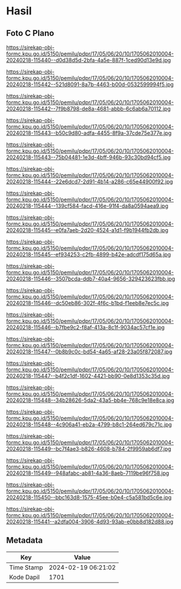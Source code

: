 # Hasil

## Foto C Plano

https://sirekap-obj-formc.kpu.go.id/5150/pemilu/pdpr/17/05/06/20/10/1705062010004-20240218-115440--d0d38d5d-2bfa-4a5e-887f-1ced90d13e9d.jpg

https://sirekap-obj-formc.kpu.go.id/5150/pemilu/pdpr/17/05/06/20/10/1705062010004-20240218-115442--521d8091-8a7b-4463-b00d-0532599994f5.jpg

https://sirekap-obj-formc.kpu.go.id/5150/pemilu/pdpr/17/05/06/20/10/1705062010004-20240218-115442--7f9b8798-de8a-4681-abbb-6c6ab6a70112.jpg

https://sirekap-obj-formc.kpu.go.id/5150/pemilu/pdpr/17/05/06/20/10/1705062010004-20240218-115443--b50c9d80-adfa-4455-8f9a-37cde75e377e.jpg

https://sirekap-obj-formc.kpu.go.id/5150/pemilu/pdpr/17/05/06/20/10/1705062010004-20240218-115443--75b04481-1e3d-4bff-946b-93c30bd94cf5.jpg

https://sirekap-obj-formc.kpu.go.id/5150/pemilu/pdpr/17/05/06/20/10/1705062010004-20240218-115444--22e6dcd7-2d91-4b14-a286-c65e44900f92.jpg

https://sirekap-obj-formc.kpu.go.id/5150/pemilu/pdpr/17/05/06/20/10/1705062010004-20240218-115444--139cf584-facd-416e-91f4-da8a0594aea9.jpg

https://sirekap-obj-formc.kpu.go.id/5150/pemilu/pdpr/17/05/06/20/10/1705062010004-20240218-115445--e0fa7aeb-2d20-4524-a1d1-f9b1944fb2db.jpg

https://sirekap-obj-formc.kpu.go.id/5150/pemilu/pdpr/17/05/06/20/10/1705062010004-20240218-115445--ef934253-c2fb-4899-b42e-adcdf175d65a.jpg

https://sirekap-obj-formc.kpu.go.id/5150/pemilu/pdpr/17/05/06/20/10/1705062010004-20240218-115446--3507bcda-ddb7-40a4-9656-329423623fbb.jpg

https://sirekap-obj-formc.kpu.go.id/5150/pemilu/pdpr/17/05/06/20/10/1705062010004-20240218-115446--dc50eb86-302f-4f6c-b1bd-f1eeb8e7ec5c.jpg

https://sirekap-obj-formc.kpu.go.id/5150/pemilu/pdpr/17/05/06/20/10/1705062010004-20240218-115446--b7fbe9c2-f8af-413a-8c1f-9034ac57cf1e.jpg

https://sirekap-obj-formc.kpu.go.id/5150/pemilu/pdpr/17/05/06/20/10/1705062010004-20240218-115447--0b8b9c0c-bd54-4a65-af28-23a05f872087.jpg

https://sirekap-obj-formc.kpu.go.id/5150/pemilu/pdpr/17/05/06/20/10/1705062010004-20240218-115447--b4f2c1df-1602-4421-bb90-0e8d1353c35d.jpg

https://sirekap-obj-formc.kpu.go.id/5150/pemilu/pdpr/17/05/06/20/10/1705062010004-20240218-115448--34b28626-5da2-43a5-bb4e-768c9e18e8ca.jpg

https://sirekap-obj-formc.kpu.go.id/5150/pemilu/pdpr/17/05/06/20/10/1705062010004-20240218-115448--4c906a41-eb2a-4799-b8c1-264ed679c71c.jpg

https://sirekap-obj-formc.kpu.go.id/5150/pemilu/pdpr/17/05/06/20/10/1705062010004-20240218-115449--bc7f4ae3-b826-4608-b784-2f9959ab6df7.jpg

https://sirekap-obj-formc.kpu.go.id/5150/pemilu/pdpr/17/05/06/20/10/1705062010004-20240218-115449--948afabc-ab81-4a36-8aeb-7119be96f758.jpg

https://sirekap-obj-formc.kpu.go.id/5150/pemilu/pdpr/17/05/06/20/10/1705062010004-20240218-115450--bbc163d8-1575-45ee-b0e4-c5a581bd5c6e.jpg

https://sirekap-obj-formc.kpu.go.id/5150/pemilu/pdpr/17/05/06/20/10/1705062010004-20240218-115441--a2dfa004-3906-4d93-93ab-e0bb8d182d88.jpg


## Metadata

| Key        | Value               |
| ---------- | ------------------- |
| Time Stamp | 2024-02-19 06:21:02 |
| Kode Dapil | 1701                |



